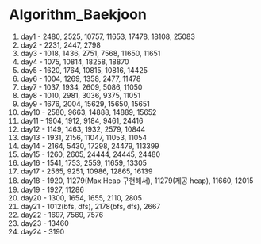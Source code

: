 # Algorithm_Baekjoon
1. day1 - 2480, 2525, 10757, 11653, 17478, 18108, 25083
2. day2 - 2231, 2447, 2798
3. day3 - 1018, 1436, 2751, 7568, 11650, 11651
4. day4 - 1075, 10814, 18258, 18870
5. day5 - 1620, 1764, 10815, 10816, 14425
6. day6 - 1004, 1269, 1358, 2477, 11478
7. day7 - 1037, 1934, 2609, 5086, 11050
8. day8 - 1010, 2981, 3036, 9375, 11051
9. day9 - 1676, 2004, 15629, 15650, 15651
10. day10 - 2580, 9663, 14888, 14889, 15652
11. day11 - 1904, 1912, 9184, 9461, 24416
12. day12 - 1149, 1463, 1932, 2579, 10844
13. day13 - 1931, 2156, 11047, 11053, 11054
14. day14 - 2164, 5430, 17298, 24479, 113399
15. day15 - 1260, 2605, 24444, 24445, 24480
16. day16 - 1541, 1753, 2559, 11659, 13305
17. day17 - 2565, 9251, 10986, 12865, 16139
18. day18 - 1920, 11279(Max Heap 구현해서), 11279(제공 heap), 11660, 12015
19. day19 - 1927, 11286
20. day20 - 1300, 1654, 1655, 2110, 2805
21. day21 - 1012(bfs, dfs), 2178(bfs, dfs), 2667
22. day22 - 1697, 7569, 7576
23. day23 - 13460
24. day24 - 3190
